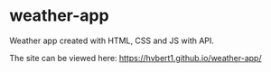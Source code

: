 # weather-app
Weather app created with HTML, CSS and JS with API.

The site can be viewed here: https://hvbert1.github.io/weather-app/
